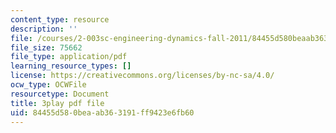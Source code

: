 ```yaml
---
content_type: resource
description: ''
file: /courses/2-003sc-engineering-dynamics-fall-2011/84455d580beaab363191ff9423e6fb60_QHTJK0v404U.pdf
file_size: 75662
file_type: application/pdf
learning_resource_types: []
license: https://creativecommons.org/licenses/by-nc-sa/4.0/
ocw_type: OCWFile
resourcetype: Document
title: 3play pdf file
uid: 84455d58-0bea-ab36-3191-ff9423e6fb60
---
```


